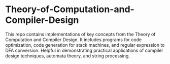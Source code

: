 # Theory-of-Computation-and-Compiler-Design
This repo contains implementations of key concepts from the Theory of Computation and Compiler Design. It includes programs for code optimization, code generation for stack machines, and regular expression to DFA conversion. Helpful in demonstrating practical applications of compiler design techniques, automata theory, and string processing.
